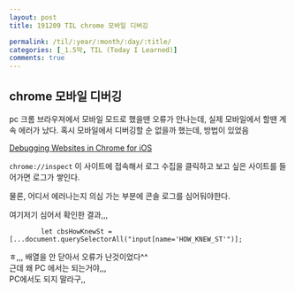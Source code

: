 ```yaml
---
layout: post
title: 191209 TIL chrome 모바일 디버깅

permalink: /til/:year/:month/:day/:title/
categories: [_1.5막, TIL (Today I Learned)]
comments: true
---
```


## chrome 모바일 디버깅

pc 크롬 브라우져에서 모바일 모드로 했을땐 오류가 안나는데, 실제 모바일에서 할땐 계속 에러가 났다. 
혹시 모바일에서 디버깅할 순 없을까 했는데, 방법이 있었음 

[Debugging Websites in Chrome for iOS](https://blog.chromium.org/2019/03/debugging-websites-in-chrome-for-ios.html) 

`chrome://inspect` 이 사이트에 접속해서 로그 수집을 클릭하고 보고 싶은 사이트를 들어가면 로그가 쌓인다. 

물론, 어디서 에러나는지 의심 가는 부분에 콘솔 로그를 심어둬야한다. 

여기저기 심어서 확인한 결과,,, 

`        let cbsHowKnewSt = [...document.querySelectorAll("input[name='HOW_KNEW_ST'")];`

ㅎ,,, 배열을 안 닫아서 오류가 난것이었다^^   
근데 왜 PC 에서는 되는거야,,,  
PC에서도 되지 말라구,, 
